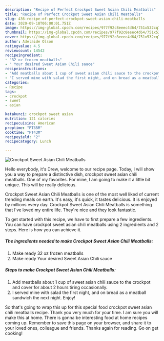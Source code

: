 ```yaml
---
description: "Recipe of Perfect Crockpot Sweet Asian Chili Meatballs"
title: "Recipe of Perfect Crockpot Sweet Asian Chili Meatballs"
slug: 436-recipe-of-perfect-crockpot-sweet-asian-chili-meatballs
date: 2020-09-18T06:00:01.751Z
image: https://img-global.cpcdn.com/recipes/977f92c8eeec4d64/751x532cq70/crockpot-sweet-asian-chili-meatballs-recipe-main-photo.jpg
thumbnail: https://img-global.cpcdn.com/recipes/977f92c8eeec4d64/751x532cq70/crockpot-sweet-asian-chili-meatballs-recipe-main-photo.jpg
cover: https://img-global.cpcdn.com/recipes/977f92c8eeec4d64/751x532cq70/crockpot-sweet-asian-chili-meatballs-recipe-main-photo.jpg
author: Adelaide Olson
ratingvalue: 4.5
reviewcount: 14542
recipeingredient:
- "32 oz frozen meatballs"
- " Your desired Sweet Asian Chili sauce"
recipeinstructions:
- "Add meatballs about 1 cup of sweet asian chili sauce to the crockpot and cover for about 2 hours tiring occasionally."
- "I served mine with salad the first night, and on bread as a meatball sandwich the next night. Enjoy!"
categories:
- Recipe
tags:
- crockpot
- sweet
- asian

katakunci: crockpot sweet asian 
nutrition: 121 calories
recipecuisine: American
preptime: "PT35M"
cooktime: "PT43M"
recipeyield: "2"
recipecategory: Lunch

---
```



![Crockpot Sweet Asian Chili Meatballs](https://img-global.cpcdn.com/recipes/977f92c8eeec4d64/751x532cq70/crockpot-sweet-asian-chili-meatballs-recipe-main-photo.jpg)

Hello everybody, it's Drew, welcome to our recipe page. Today, I will show you a way to prepare a distinctive dish, crockpot sweet asian chili meatballs. One of my favorites. For mine, I am going to make it a little bit unique. This will be really delicious.



Crockpot Sweet Asian Chili Meatballs is one of the most well liked of current trending meals on earth. It's easy, it's quick, it tastes delicious. It is enjoyed by millions every day. Crockpot Sweet Asian Chili Meatballs is something that I've loved my entire life. They're nice and they look fantastic.


To get started with this recipe, we have to first prepare a few ingredients. You can have crockpot sweet asian chili meatballs using 2 ingredients and 2 steps. Here is how you can achieve it.

<!--inarticleads1-->

##### The ingredients needed to make Crockpot Sweet Asian Chili Meatballs:

1. Make ready 32 oz frozen meatballs
1. Make ready  Your desired Sweet Asian Chili sauce




<!--inarticleads2-->

##### Steps to make Crockpot Sweet Asian Chili Meatballs:

1. Add meatballs about 1 cup of sweet asian chili sauce to the crockpot and cover for about 2 hours tiring occasionally.
1. I served mine with salad the first night, and on bread as a meatball sandwich the next night. Enjoy!




So that's going to wrap this up for this special food crockpot sweet asian chili meatballs recipe. Thank you very much for your time. I am sure you will make this at home. There is gonna be interesting food at home recipes coming up. Remember to save this page on your browser, and share it to your loved ones, colleague and friends. Thanks again for reading. Go on get cooking!
